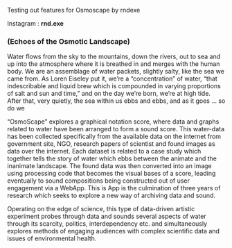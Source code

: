 Testing out features for Osmoscape by rndexe

Instagram : **rnd.exe**

### (Echoes of the Osmotic Landscape)

Water flows from the sky to the mountains, down the rivers, out to sea and up into the atmosphere where it is breathed in and merges with the human body. We are an assemblage of water packets, slightly salty, like the sea we came from. As Loren Eiseley put it, we’re a “concentration” of water, “that indescribable and liquid brew which is compounded in varying proportions of salt and sun and time,” and on the day we’re born, we’re at high tide. After that, very quietly, the sea within us ebbs and ebbs, and as it goes … so do we

“OsmoScape” explores a graphical notation score, where data and graphs related to water have been arranged to form a sound score. This water-data has been collected specifically from the available data on the internet from government site, NGO, research papers of scientist and found images as data over the internet. Each dataset is related to a case study which together tells the story of water which ebbs between the animate and the inanimate landscape. The found data was then converted into an image using processing code that becomes the visual bases of a score, leading eventually to sound compositions being constructed out of user engagement via a WebApp. This is App is the culmination of three years of research which seeks to explore a new way of archiving data and sound.

Operating on the edge of science, this type of data-driven artistic experiment probes through data and sounds several aspects of water through its scarcity, politics, interdependency etc. and simultaneously explores methods of engaging audiences with complex scientific data and issues of environmental health.
